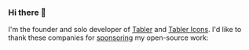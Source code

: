 ### Hi there 👋

I'm the founder and solo developer of [Tabler](https://tabler.io/) and [Tabler Icons](https://tabler-icons.io/). I'd like to thank these companies for [sponsoring](https://github.com/sponsors/codecalm) my open-source work:
